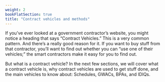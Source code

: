 ```yaml
---
weight: 2
bookFlatSection: true
title: "Contract vehicles and methods"
---
```


If you’ve ever looked at a government contractor’s website, you might notice a heading that says “Contract Vehicles.” This is a very common pattern. And there’s a really good reason for it. If you want to buy stuff from that contractor, you’ll want to find out whether you can “use one of their vehicles;” the smart contractors make it easy for you to find out.

But what is a contract vehicle? In the next few sections, we will cover what a contract vehicle is, why contract vehicles are used to get stuff done, and the main vehicles to know about: Schedules, GWACs, BPAs, and IDIQs.
